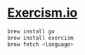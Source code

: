# [Exercism.io](http://exercism.io)

```sh
brew install go
brew install exercism
brew fetch <language>
```
